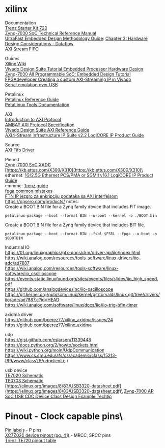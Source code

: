 # xilinx

Documentation \
[Trenz Starter Kit 720](https://wiki.trenz-electronic.de/display/PD/Starter+Kit+720) \
[Zynq-7000 SoC Technical Reference Manual](https://www.xilinx.com/support/documentation/user_guides/ug585-Zynq-7000-TRM.pdf#nameddest=xPSPLMIOEMIOSignalsAndInterfaces)\
[UltraFast Embedded Design Methodology Guide](https://www.xilinx.com/support/documentation/sw_manuals/ug1046-ultrafast-design-methodology-guide.pdf):
[Chapter 3: Hardware Design Considerations - Dataflow](https://www.xilinx.com/support/documentation/sw_manuals/ug1046-ultrafast-design-methodology-guide.pdf#G5.385115)\
[AXI Stream FIFO](https://www.xilinx.com/support/documentation/ip_documentation/axi_fifo_mm_s/v4_1/pg080-axi-fifo-mm-s.pdf)

Guides \
[Xilinx Wiki](http://www.wiki.xilinx.com/Technical%20Articles)\
[Vivado Design Suite Tutorial Embedded Processor Hardware Design](https://www.xilinx.com/support/documentation/sw_manuals/xilinx2018_1/ug940-vivado-tutorial-embedded-design.pdf)\
[Zynq-7000 All Programmable SoC: Embedded Design Tutorial](https://www.xilinx.com/support/documentation/sw_manuals/xilinx2018_1/ug1165-zynq-embedded-design-tutorial.pdf)\
[FPGAdeveloper Creating a custom AXI-Streaming IP in Vivado](http://www.fpgadeveloper.com/2017/11/creating-a-custom-axi-streaming-ip-in-vivado.html)\
[Serial emulation over USB](http://www.wiki.xilinx.com/Zynq-7000+AP+SoC+USB+CDC+Device+Class+Design+Example+Techtip)

Petalinux\
[Petalinux Reference Guide](https://www.xilinx.com/support/documentation/sw_manuals/xilinx2018_1/ug1144-petalinux-tools-reference-guide.pdf)\
[PetaLinux Tools Documentation](https://www.xilinx.com/support/documentation/sw_manuals/xilinx2018_1/ug1157-petalinux-tools-command-line-guide.pdf)

AXI\
[Introduction to AXI Protocol](https://www.aldec.com/en/company/blog/122--introduction-to-axi-protocol) \
[AMBA® AXI Protocol Specification](http://mazsola.iit.uni-miskolc.hu/~drdani/docs_arm/AMBAaxi.pdf) \
[Vivado Design Suite AXI Reference Guide](https://www.xilinx.com/support/documentation/ip_documentation/axi_ref_guide/latest/ug1037-vivado-axi-reference-guide.pdf) \
[AXI4-Stream Infrastructure IP Suite v2.2 LogiCORE IP Product Guide](https://www.xilinx.com/support/documentation/ip_documentation/axis_infrastructure_ip_suite/v1_1/pg085-axi4stream-infrastructure.pdf)

Source\
[AXI Fifo Driver](https://github.com/torvalds/linux/blob/master/drivers/staging/axis-fifo/axis-fifo.c)

Pinned\
[Zynq-7000 SoC XADC](https://www.xilinx.com/support/documentation/user_guides/ug480_7Series_XADC.pdf)\
[https://kb.ettus.com/X300/X310](https://kb.ettus.com/X300/X310)\
ethernet: [1G/2.5G Ethernet PCS/PMA or SGMII v16.1 LogiCORE IP Product Guide](https://www.xilinx.com/support/documentation/ip_documentation/gig_ethernet_pcs_pma/v16_1/pg047-gig-eth-pcs-pma.pdf)\
emmmc: [Trenz guide](https://wiki.trenz-electronic.de/display/TE0720/eMMC)\
[fpga common mistakes](http://class.ece.iastate.edu/cpre488/resources/ISU_488_common_mistakes.pdf)\
[FTN IP jezgro za enkripciju podataka sa AXI interfejsom](http://www.ftn.uns.ac.rs/n144778477/ip-jezgro-za-enkripciju-podataka-sa-axi-interfejsom)\
https://opsero.com/products/ 
notes:\
Create a BOOT.BIN file for a Zynq family device that includes FIT image.
```
petalinux-package --boot --format BIN --u-boot --kernel -o ./BOOT.bin
```

Create a BOOT.BIN file for a Zynq family device that includes BIT file.
```
petalinux-package --boot --format BIN --fsbl $FSBL --fpga --u-boot -o $BOOTBIN 
```

Industrial IO\
https://01.org/linuxgraphics/gfx-docs/drm/driver-api/iio/index.html \
https://wiki.analog.com/resources/tools-software/linux-drivers/iio-adc/ad7887 \
https://wiki.analog.com/resources/tools-software/linux-software/iio_oscilloscope \
https://events.static.linuxfound.org/sites/events/files/slides/iio_high_speed.pdf \
https://github.com/analogdevicesinc/iio-oscilloscope \
https://git.kernel.org/pub/scm/linux/kernel/git/torvalds/linux.git/tree/drivers/iio/adc/ad7887.c?id=HEAD \
https://wiki.analog.com/software/linux/docs/iio/iio-trig-bfin-timer

axidma driver\
https://github.com/bperez77/xilinx_axidma/issues/24
https://github.com/bperez77/xilinx_axidma

udp\
https://gist.github.com/cslarsen/11339448 \
https://docs.python.org/2/howto/sockets.html \
https://wiki.python.org/moin/UdpCommunication \
https://www.cs.cmu.edu/afs/cs/academic/class/15213-f99/www/class26/udpclient.c \

usb device \
[TE7020 Schematic](https://www.trenz-electronic.de/fileadmin/docs/Trenz_Electronic/Modules_and_Module_Carriers/4x5/TE0720/REV03/Documents/SCH-TE0720-03-1CF.PDF)\
[TE0703 Schematic](https://www.trenz-electronic.de/fileadmin/docs/Trenz_Electronic/Modules_and_Module_Carriers/4x5/4x5_Carriers/TE0703/REV05/Documents/SCH-TE0703-05.PDF)\
[https://elinux.org/images/8/83/USB3320-datasheet.pdf](https://elinux.org/images/8/83/USB3320-datasheet.pdf)\
[Zynq-7000 AP SoC USB CDC Device Class Design Example Techtip](http://www.wiki.xilinx.com/Zynq-7000+AP+SoC+USB+CDC+Device+Class+Design+Example+Techtip)

# Pinout - Clock capable pins\
[Pin labels](https://www.xilinx.com/support/packagefiles/z7packages/xc7z020clg484pkg.txt) - P pins\
[XC7Z020 device pinout (pg. 41)](https://www.xilinx.com/support/documentation/user_guides/ug865-Zynq-7000-Pkg-Pinout.pdf#page=41) - MRCC, SRCC pins \
[Trenz TE720 pinout table](https://github.com/dekisa/xilinx/blob/master/doc/pin%20mapping/te0720_te0703_fpga_pinout_table.pdf)
